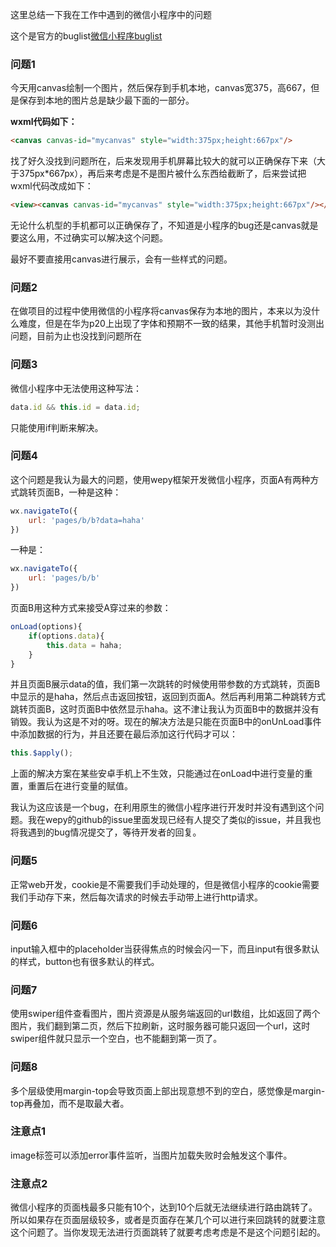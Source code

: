 这里总结一下我在工作中遇到的微信小程序中的问题

这个是官方的buglist[微信小程序buglist](https://developers.weixin.qq.com/community/develop/buglist)

### 问题1

今天用canvas绘制一个图片，然后保存到手机本地，canvas宽375，高667，但是保存到本地的图片总是缺少最下面的一部分。

**wxml代码如下：**

```html
<canvas canvas-id="mycanvas" style="width:375px;height:667px"/>
```

找了好久没找到问题所在，后来发现用手机屏幕比较大的就可以正确保存下来（大于375px*667px），再后来考虑是不是图片被什么东西给截断了，后来尝试把wxml代码改成如下：

```html
<view><canvas canvas-id="mycanvas" style="width:375px;height:667px"/></view>
```

无论什么机型的手机都可以正确保存了，不知道是小程序的bug还是canvas就是要这么用，不过确实可以解决这个问题。

最好不要直接用canvas进行展示，会有一些样式的问题。

### 问题2

在做项目的过程中使用微信的小程序将canvas保存为本地的图片，本来以为没什么难度，但是在华为p20上出现了字体和预期不一致的结果，其他手机暂时没测出问题，目前为止也没找到问题所在

### 问题3

微信小程序中无法使用这种写法：

```js
data.id && this.id = data.id;
```

只能使用if判断来解决。

### 问题4

这个问题是我认为最大的问题，使用wepy框架开发微信小程序，页面A有两种方式跳转页面B，一种是这种：

```js
wx.navigateTo({
    url: 'pages/b/b?data=haha'
})
```

一种是：

```js
wx.navigateTo({
    url: 'pages/b/b'
})
```

页面B用这种方式来接受A穿过来的参数：

```js
onLoad(options){
    if(options.data){
        this.data = haha;
    }
}
```

并且页面B展示data的值，我们第一次跳转的时候使用带参数的方式跳转，页面B中显示的是haha，然后点击返回按钮，返回到页面A。然后再利用第二种跳转方式跳转页面B，这时页面B中依然显示haha。这不津让我认为页面B中的数据并没有销毁。我认为这是不对的呀。现在的解决方法是只能在页面B中的onUnLoad事件中添加数据的行为，并且还要在最后添加这行代码才可以：

```js
this.$apply();
```

上面的解决方案在某些安卓手机上不生效，只能通过在onLoad中进行变量的重置，重置后在进行变量的赋值。

我认为这应该是一个bug，在利用原生的微信小程序进行开发时并没有遇到这个问题。我在wepy的github的issue里面发现已经有人提交了类似的issue，并且我也将我遇到的bug情况提交了，等待开发者的回复。

### 问题5

正常web开发，cookie是不需要我们手动处理的，但是微信小程序的cookie需要我们手动存下来，然后每次请求的时候去手动带上进行http请求。

### 问题6

input输入框中的placeholder当获得焦点的时候会闪一下，而且input有很多默认的样式，button也有很多默认的样式。

### 问题7

使用swiper组件查看图片，图片资源是从服务端返回的url数组，比如返回了两个图片，我们翻到第二页，然后下拉刷新，这时服务器可能只返回一个url，这时swiper组件就只显示一个空白，也不能翻到第一页了。

### 问题8

多个层级使用margin-top会导致页面上部出现意想不到的空白，感觉像是margin-top再叠加，而不是取最大者。

### 注意点1

image标签可以添加error事件监听，当图片加载失败时会触发这个事件。

### 注意点2

微信小程序的页面栈最多只能有10个，达到10个后就无法继续进行路由跳转了。所以如果存在页面层级较多，或者是页面存在某几个可以进行来回跳转的就要注意这个问题了。当你发现无法进行页面跳转了就要考虑考虑是不是这个问题引起的。